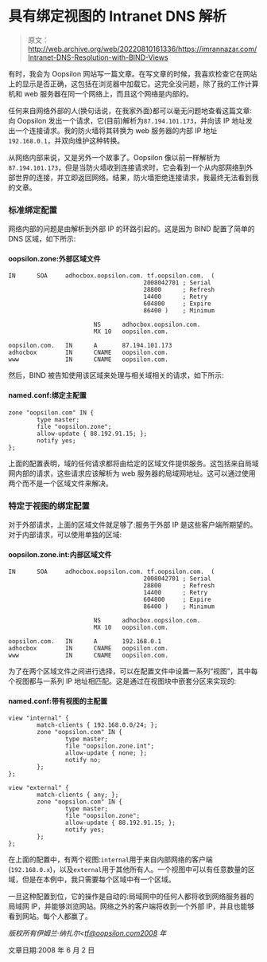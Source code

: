 # 具有绑定视图的 Intranet DNS 解析

> 原文：<http://web.archive.org/web/20220810161336/https://imrannazar.com/Intranet-DNS-Resolution-with-BIND-Views>

有时，我会为 Oopsilon 网站写一篇文章。在写文章的时候，我喜欢检查它在网站上的显示是否正确，这包括在浏览器中加载它。这完全没问题，除了我的工作计算机和 web 服务器在同一个网络上，而且这个网络是内部的。

任何来自网络外部的人(换句话说，在我家外面)都可以毫无问题地查看这篇文章:向 Oopsilon 发出一个请求，它(目前)解析为`87.194.101.173`，并向该 IP 地址发出一个连接请求。我的防火墙将其转换为 web 服务器的内部 IP 地址`192.168.0.1`，并双向维护这种转换。

从网络内部来说，又是另外一个故事了。Oopsilon 像以前一样解析为`87.194.101.173`，但是当防火墙收到连接请求时，它会看到一个从内部网络到外部世界的连接，并立即返回网络。结果，防火墙拒绝连接请求，我最终无法看到我的文章。

### 标准绑定配置

网络内部的问题是由解析到外部 IP 的环路引起的。这是因为 BIND 配置了简单的 DNS 区域，如下所示:

#### oopsilon.zone:外部区域文件

```
IN      SOA     adhocbox.oopsilon.com. tf.oopsilon.com.  (
                                      2008042701 ; Serial
                                      28800      ; Refresh
                                      14400      ; Retry
                                      604800     ; Expire
                                      86400 )    ; Minimum

                        NS      adhocbox.oopsilon.com.
                        MX 10   oopsilon.com.

oopsilon.com.   IN      A       87.194.101.173
adhocbox        IN      CNAME   oopsilon.com.
www             IN      CNAME   oopsilon.com.
```

然后，BIND 被告知使用该区域来处理与相关域相关的请求，如下所示:

#### named.conf:绑定主配置

```
zone "oopsilon.com" IN {
        type master;
        file "oopsilon.zone";
        allow-update { 88.192.91.15; };
        notify yes;
};
```

上面的配置表明，域的任何请求都将由给定的区域文件提供服务。这包括来自局域网内部的请求，这些请求应该解析为 web 服务器的局域网地址。这可以通过使用两个而不是一个区域文件来解决。

### 特定于视图的绑定配置

对于外部请求，上面的区域文件就足够了:服务于外部 IP 是这些客户端所期望的。对于内部请求，可以使用单独的区域:

#### oopsilon.zone.int:内部区域文件

```
IN      SOA     adhocbox.oopsilon.com. tf.oopsilon.com.  (
                                      2008042701 ; Serial
                                      28800      ; Refresh
                                      14400      ; Retry
                                      604800     ; Expire
                                      86400 )    ; Minimum

                        NS      adhocbox.oopsilon.com.
                        MX 10   oopsilon.com.

oopsilon.com.   IN      A       192.168.0.1
adhocbox        IN      CNAME   oopsilon.com.
www             IN      CNAME   oopsilon.com.
```

为了在两个区域文件之间进行选择，可以在配置文件中设置一系列“视图”，其中每个视图都与一系列 IP 地址相匹配。这是通过在视图块中嵌套分区来实现的:

#### named.conf:带有视图的主配置

```
view "internal" {
        match-clients { 192.168.0.0/24; };
        zone "oopsilon.com" IN {
                type master;
                file "oopsilon.zone.int";
                allow-update { none; };
                notify no;
        };
};

view "external" {
        match-clients { any; };
        zone "oopsilon.com" IN {
                type master;
                file "oopsilon.zone";
                allow-update { 88.192.91.15; };
                notify yes;
        };
};
```

在上面的配置中，有两个视图:`internal`用于来自内部网络的客户端(`192.168.0.x`)，以及`external`用于其他所有人。一个视图中可以有任意数量的区域，但是在本例中，我只需要每个区域中有一个区域。

一旦这种配置到位，它的操作是自动的:局域网中的任何人都将收到网络服务器的局域网 IP，并能够浏览网站。网络之外的客户端将收到一个外部 IP，并且也能够看到网站。每个人都赢了。

*版权所有伊姆兰·纳扎尔<tf@oopsilon.com2008 年*

文章日期:2008 年 6 月 2 日